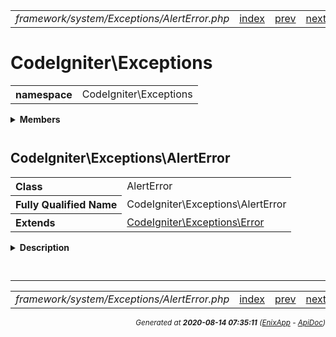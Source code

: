 


 



<table>
<tr>
<td style="width:100%"><em>framework/system/Exceptions/AlertError.php</em></td>
<td><a href="../../../../../../api/index.md">index</a></td>
<td><a href="../../../../../../api/vendor/codeigniter4/framework/system/Events/Events.md">prev</a></td>
<td><a href="../../../../../../api/vendor/codeigniter4/framework/system/Exceptions/CastException.md">next</a></td>
</tr>
</table>







# CodeIgniter\Exceptions 
<table style="text-align:left">
<tr><th>namespace</th><td>CodeIgniter\Exceptions</td></tr>
</table>

 

<details>
<summary style="margin-bottom:12px;"><strong>Members</strong></summary>
<table>
<tr><td><a href="../../../../../../api/vendor/codeigniter4/framework/system/Exceptions/AlertError.md">CodeIgniter\Exceptions\AlertError</a></td></tr>
<tr><td><a href="../../../../../../api/vendor/codeigniter4/framework/system/Exceptions/CastException.md">CodeIgniter\Exceptions\CastException</a></td></tr>
<tr><td><a href="../../../../../../api/vendor/codeigniter4/framework/system/Exceptions/ConfigException.md">CodeIgniter\Exceptions\ConfigException</a></td></tr>
<tr><td><a href="../../../../../../api/vendor/codeigniter4/framework/system/Exceptions/CriticalError.md">CodeIgniter\Exceptions\CriticalError</a></td></tr>
<tr><td><a href="../../../../../../api/vendor/codeigniter4/framework/system/Exceptions/DownloadException.md">CodeIgniter\Exceptions\DownloadException</a></td></tr>
<tr><td><a href="../../../../../../api/vendor/codeigniter4/framework/system/Exceptions/EmergencyError.md">CodeIgniter\Exceptions\EmergencyError</a></td></tr>
<tr><td><a href="../../../../../../api/vendor/codeigniter4/framework/system/Exceptions/ExceptionInterface.md">CodeIgniter\Exceptions\ExceptionInterface</a></td></tr>
<tr><td><a href="../../../../../../api/vendor/codeigniter4/framework/system/Exceptions/FrameworkException.md">CodeIgniter\Exceptions\FrameworkException</a></td></tr>
<tr><td><a href="../../../../../../api/vendor/codeigniter4/framework/system/Exceptions/ModelException.md">CodeIgniter\Exceptions\ModelException</a></td></tr>
<tr><td><a href="../../../../../../api/vendor/codeigniter4/framework/system/Exceptions/PageNotFoundException.md">CodeIgniter\Exceptions\PageNotFoundException</a></td></tr>
</table>
</details>



 

 
## CodeIgniter\Exceptions\AlertError

<table style="text-align:left">
<tr><th>Class</th><td>AlertError</td></tr>
<tr><th>Fully Qualified Name</th><td>CodeIgniter\Exceptions\AlertError</td></tr>
<tr><th>Extends</th><td><a href="">CodeIgniter\Exceptions\Error</a></td></tr>
</table>


<details>
<summary style="margin-bottom:12px;"><strong>Description</strong></summary>

<table>
<tr><td>
Error: Action must be taken immediately (system/db down, etc)
</td></tr>
</table>


</details>



<table style="text-align:left">
</table>






 


 
  




<hr>

<table>
<tr>
<td style="width:100%"><em>framework/system/Exceptions/AlertError.php</em></td>
<td><a href="../../../../../../api/index.md">index</a></td>
<td><a href="../../../../../../api/vendor/codeigniter4/framework/system/Events/Events.md">prev</a></td>
<td><a href="../../../../../../api/vendor/codeigniter4/framework/system/Exceptions/CastException.md">next</a></td>
<td><a href="#">top</a></td></tr>
</table>




<div style="text-align:right;">

<small>_Generated at **2020-08-14 07:35:11**_ *([EnixApp](https://github.com/enix-app) - [ApiDoc](https://github.com/enix-app/apidoc))*</small>
</div>